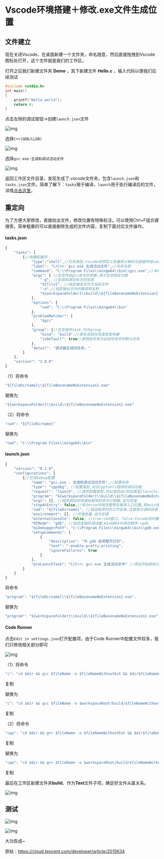 # Vscode环境搭建＋修改.exe文件生成位置



## 文件建立

现在关闭Vscode，在桌面新建一个文件夹，命名随意，然后直接拖拽到Vscode图标处打开，这个文件就是我们的工作区。

打开之后我们新建文件夹 **Demo** ，其下新建文件 **Hello.c** ，输入代码以便我们后续测试

```c++
#include <stdio.h>
int main()
{
    printf("Hello world");
    return 0;
}
```

点击左侧的调试按钮->创建`launch.json`文件 

![img](../assets/VSCode修改.exe文件生成位置/1620.png)

选择`C++(GDB/LLDB)` 

![img](../assets/VSCode修改.exe文件生成位置/1620-16565132537014.png)

 选择`gcc.exe-生成和调试活动文件` 

![img](../assets/VSCode修改.exe文件生成位置/1620-16565132557576.png)

 返回工作区文件目录，发现生成了.vscode文件夹，包含`launch.json`和`tasks.json`文件。简单了解下：`tasks`用于编译，`launch`用于执行编译后的文件，详情[点击这里](https://code.visualstudio.com/docs/cpp/config-wsl#_create-a-build-task)。



## 重定向

为了方便大家修改，直接给出文件，修改位置有特殊标注。可以使用Ctrl+F组合键搜索，简单粗暴的可以直接删除生成的文件内容，复制下面对应文件操作。

#### tasks.json

```javascript
{
    "tasks": [
        {//构建配置项
            "type":"shell",//任务类型,Vscode将预定义变量转义解析后直接传给command;shell->先打开shell再输入命令,因此args会经过shell再次解析
            "label": "C/C++: gcc.exe 生成活动文件",//任务名称
            "command": "C:\\Program Files\\mingw64\\bin\\gcc.exe",//本地编译器路径
            "args": [ //包含传给gcc命令的参数,用于实现特定功能
                "-g", //生成和调试有关的信息
                "${file}", //指定编译文件为当前文件
                "-o",//指定输出文件的路径和名称
                "${workspaceFolder}\\build\\${fileBasenameNoExtension}.exe"//修改.exe文件生成位置
            ],
            "options": {
                "cwd": "C:\\Program Files\\mingw64\\bin"
            },
            "problemMatcher": [
                "$gcc"
            ],
            "group": {//包含很多task,归为group
                "kind": "build",//表名该组任务类型是构建
                "isDefault": true//表明此任务为此组任务中的默认任务
            },
            "detail": "调试器生成的任务。"
        }
    ],
    "version": "2.0.0"
}
```

（1）将命令

```c++
"${fileDirname}\\${fileBasenameNoExtension}.exe"
```

替换为

```c++
"${workspaceFolder}\\build\\${fileBasenameNoExtension}.exe"
```

（2）将命令

```c++
"cwd": "${fileDirname}"
```

替换为

```c++
"cwd": "C:\\Program Files\\mingw64\\bin"
```



#### launch.json

```javascript
{
    "version": "0.2.0",
    "configurations": [
        {//包含Debug配置
            "name": "gcc.exe - 生成和调试活动文件",//配置名称
            "type": "cppdbg", //配置类型,对应cpptools提供的调试功能
            "request": "launch", //请求配置类型,可以是启动/附加类型[launch/attach]
            "program": "${workspaceFolder}\\build\\${fileBasenameNoExtension}.exe",//待调试程序本地路径
            "args": [], //程序调试时传递给程序的命令行参数,设为空值
            "stopAtEntry": false,//改为true时程序暂停在程序入口位置,即main处打上断点
            "cwd": "${fileDirname}", //调试程序时的工作目录,这里表示源码目录
            "environment": [], //环境变量,设为空值
            "externalConsole": false, //true:cmd窗口; false:Vscode的内置终端输出
            "MIMode": "gdb", //指定连接的调试器,minGW64中调试程序->gdb
            "miDebuggerPath": "C:\\Program Files\\mingw64\\bin\\gdb.exe", //指定调试器所在路径,安装位置不同注意需要修改,间隔为\\
            "setupCommands": [
                {
                    "description": "为 gdb 启用整齐打印",
                    "text": "-enable-pretty-printing",
                    "ignoreFailures": true
                }
            ],
            "preLaunchTask": "C/C++: gcc.exe 生成活动文件" //调试开始前执行需要执行的任务,调试前要编译构建 名称要和tasks.json的label保持一致
        }
    ]
}
```

将命令

```javascript
"program": "${fileDirname}\\${fileBasenameNoExtension}.exe",
```

替换为

```javascript
"program": "${workspaceFolder}\\build\\${fileBasenameNoExtension}.exe",
```



#### Code Runner

点击`Edit in settings.json`打开配置项，由于Code Runner中配置文件较多，我们只修改相关部分即可 

![img](../assets/VSCode修改.exe文件生成位置/1620-16565132642989.png)

 （1）将命令

```javascript
"c": "cd $dir && gcc $fileName -o $fileNameWithoutExt && $dir$fileNameWithoutExt", 
```

复制

替换为

```javascript
"c": "cd $dir && gcc $fileName -o $workspaceRoot/build/$fileNameWithoutExt && $workspaceRoot/build/$fileNameWithoutExt",
```

复制

（2）将命令

```javascript
"cpp": "cd $dir && g++ $fileName -o $fileNameWithoutExt && $dir$fileNameWithoutExt", 
```

复制

替换为

```javascript
"cpp": "cd $dir && g++ $fileName -o $workspaceRoot/build/$fileNameWithoutExt && $workspaceRoot/build/$fileNameWithoutExt", 
```

复制

最后在工作区新建文件夹**build**，作为**Test**文件子项，确定好文件从属关系。 

![img](../assets/VSCode修改.exe文件生成位置/1620-165651326582211.png)

## 测试

![img](../assets/VSCode修改.exe文件生成位置/4239893032a1fdc39b579b545b61a613.gif)

![img](../assets/VSCode修改.exe文件生成位置/1620-165651326910814.png)



大功告成~

原帖：https://cloud.tencent.com/developer/article/2015634